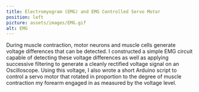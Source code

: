 ```yaml
---
title: Electromyogram (EMG) and EMG Controlled Servo Motor 
position: left
picture: assets/images/EMG.gif
alt: EMG
---
```

During muscle contraction, motor neurons and muscle cells generate voltage differences that can be detected. I constructed a simple EMG circuit capable of detecting these voltage differences as well as applying successive filtering to generate a cleanly rectified voltage signal on an Oscilloscope. Using this voltage, I also wrote a short Arduino script to control a servo motor that rotated in proportion to the degree of muscle contraction my forearm engaged in as measured by the voltage level.